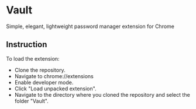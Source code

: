# Vault
Simple, elegant, lightweight password manager extension for Chrome

## Instruction

To load the extension:

+ Clone the repository.
+ Navigate to chrome://extensions
+ Enable developer mode.
+ Click "Load unpacked extension".
+ Navigate to the directory where you cloned the repository and select the folder "Vault".
